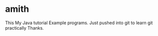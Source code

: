 # amith
This My Java tutorial Example programs.
Just pushed into git to learn git practically
Thanks.

